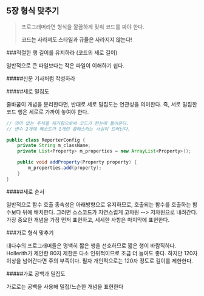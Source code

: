 ## 5장 형식 맞추기

> 프로그래머라면 형식을 깔끔하게 맞춰 코드를 짜야 한다.
>
> **코드는 사라져도 스타일과 규율은 사라지지 않는다!**

###적절한 행 길이를 유지하라 (코드의 세로 길이)

일반적으로 큰 파일보다는 작은 파일이 이해하기 쉽다.

#####신문 기사처럼 작성하라

#####세로 밀집도

줄바꿈이 개념을 분리한다면, 반대로 세로 밀집도는 연관성을 의미한다.
즉, 서로 밀집한 코드 행은 세로로 가까이 놓여야 한다.

```java
// 의미 없는 주석을 제거함으로써 코드가 한눈에 들어온다.
// 변수 2개에 메소드가 1개인 클래스라는 사실이 드러난다.

public class ReporterConfig {
    private String m_className;
    private List<Property> m_properties = new ArrayList<Property>();

    public void addProperty(Property property) { 
        m_properties.add(property);
    }
}
```

#####세로 순서

일반적으로 함수 호출 종속성은 아래방향으로 유지하므로, 호출되는 함수를 호출하는 함수보다 뒤에 배치한다.
그러면 소스코드가 자연스럽게 고차원 --> 저차원으로 내려간다.
가장 중요한 개념을 가장 먼저 표현하고, 세세한 사항은 마지막에 표현한다.

###가로 형식 맞추기

대다수의 프로그래머들은 명백히 짧은 행을 선호하므로 짧은 행이 바람직하다.
Hollerith가 제안한 80자 제한은 다소 인위적이므로 조금 더 늘여도 좋다. 하지만 120자 이상을 넘어간다면 주의 부족이다.
필자 개인적으로는 120자 정도로 길이를 제한한다.

#####가로 공백과 밀집도

가로로는 공백을 사용해 밀접/느슨한 개념을 표현한다